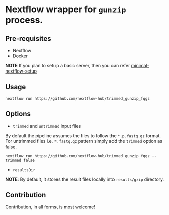 # Nextflow wrapper for `gunzip` process.

## Pre-requisites

- Nextflow
- Docker 

**NOTE** If you plan to setup a basic server, then you can refer [minimal-nextflow-setup](https://github.com/nextflow-hub/minimal-nextflow-setup)

## Usage

```
nextflow run https://github.com/nextflow-hub/trimmed_gunzip_fqgz
```

## Options

- `trimmed` and `untrimmed` input files

By default the pipeline assumes the files to follow the `*.p.fastq.gz` format. For untrimmed files i.e. `*.fastq.gz` pattern simply add the `trimmed` option as false.

```
nextflow run https://github.com/nextflow-hub/trimmed_gunzip_fqgz --trimmed false
```
- `resultsDir`

**NOTE**: By default, it stores the result files locally into `results/gzip` directory.

## Contribution

Contribution, in all forms, is most welcome!
